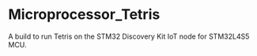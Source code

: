 # Microprocessor_Tetris
A build to run Tetris on the STM32 Discovery Kit IoT node for STM32L4S5 MCU.
